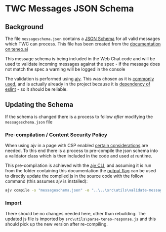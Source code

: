 # TWC Messages JSON Schema

## Background

The file `messageschema.json` contains a [JSON Schema](https://json-schema.org/specification) for all valid messages which TWC can process. This file has been created from the [documentation on teneo.ai](https://developers.teneo.ai/resource/channels/teneo-web-chat#message-types)

This message schema is being included in the Web Chat code and will be used to validate incoming messages against the spec - if the message does not match the spec a warning will be logged in the console

The validation is performed using [ajv](https://ajv.js.org/api.html). This was chosen as it is [commonly used](https://www.npmjs.com/package/ajv), and is actually already in the project because it is [dependency of eslint](https://www.npmjs.com/package/eslint?activeTab=dependencies) - so it should be reliable.

## Updating the Schema

If the schema is changed there is a process to follow _after_ modifying the `messageschema.json` file

### Pre-compilation / Content Security Policy

When using ajv in a page with CSP enabled [certain considerations](https://ajv.js.org/security.html#content-security-policy) are needed. To this end there is a process to pre-compile the json schema into a validator class which is then included in the code and used at runtime.

This pre-compilation is achieved with the [ajv CLI](https://github.com/ajv-validator/ajv-cli#compile-schemas), and assuming it is run from the folder containing this documentation the [output flag](https://github.com/ajv-validator/ajv-cli?tab=readme-ov-file#-o---output-file-for-compiled-validation-function-module) can be used to directly update the compiled js in the source code with the follow command (this assumes ajv is installed):

```cmd
ajv compile -s "messageschema.json" -o "..\..\src\utils\validate-message-schema.js"
```

### Import

There should be no changes needed here, other than rebuilding. The updated js file is imported by `src\utils\parse-teneo-response.js` and this should pick up the new version after re-compiling.
